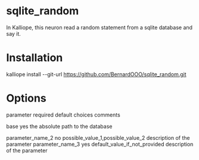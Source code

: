 # sqlite_random
In Kalliope, this neuron read a random statement from a sqlite database and say it.

# Installation

kalliope install --git-url https://github.com/BernardOOO/sqlite_random.git

# Options

parameter 	required 	default 	choices 	comments

base          yes                    			the absolute path to the database

parameter_name_2 	no 		possible_value_1,possible_value_2 	description of the parameter
parameter_name_3 	yes 	default_value_if_not_provided 		description of the parameter
